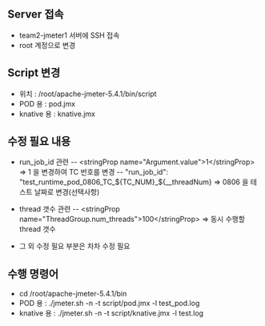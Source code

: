 ## Server 접속
- team2-jmeter1 서버에 SSH 접속
- root 계정으로 변경

## Script 변경
- 위치 : /root/apache-jmeter-5.4.1/bin/script
- POD 용 : pod.jmx
- knative 용 : knative.jmx

## 수정 필요 내용
- run_job_id 관련 
-- \<stringProp name="Argument.value"\>1\</stringProp\> => 1 을 변경하여 TC 번호를 변경 
-- &quot;run_job_id&quot;: &quot;test_runtime_pod_0806_TC_${TC_NUM}_${__threadNum} => 0806 을 테스트 날짜로 변경(선택사항)

- thread 갯수 관련
-- \<stringProp name="ThreadGroup.num_threads"\>100\</stringProp\> => 동시 수행할 thread 갯수


- 그 외 수정 필요 부분은 차차 수정 필요

## 수행 명령어
- cd /root/apache-jmeter-5.4.1/bin
- POD 용 : ./jmeter.sh -n -t script/pod.jmx -l test_pod.log
- knative 용 : ./jmeter.sh -n -t script/knative.jmx -l test.log
